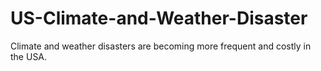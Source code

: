 # US-Climate-and-Weather-Disaster
Climate and weather disasters are becoming more frequent and costly in the USA.
